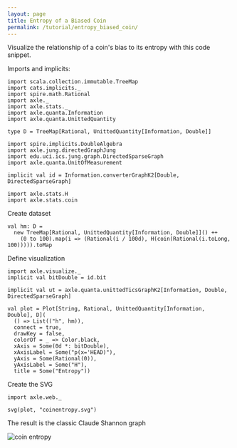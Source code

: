 ```yaml
---
layout: page
title: Entropy of a Biased Coin
permalink: /tutorial/entropy_biased_coin/
---
```


Visualize the relationship of a coin's bias to its entropy with this code snippet.

Imports and implicits:

```tut:book:silent
import scala.collection.immutable.TreeMap
import cats.implicits._
import spire.math.Rational
import axle._
import axle.stats._
import axle.quanta.Information
import axle.quanta.UnittedQuantity

type D = TreeMap[Rational, UnittedQuantity[Information, Double]]

import spire.implicits.DoubleAlgebra
import axle.jung.directedGraphJung
import edu.uci.ics.jung.graph.DirectedSparseGraph
import axle.quanta.UnitOfMeasurement

implicit val id = Information.converterGraphK2[Double, DirectedSparseGraph]

import axle.stats.H
import axle.stats.coin
```

Create dataset

```tut:book
val hm: D =
  new TreeMap[Rational, UnittedQuantity[Information, Double]]() ++
    (0 to 100).map(i => (Rational(i / 100d), H(coin(Rational(i.toLong, 100))))).toMap
```

Define visualization

```tut:book
import axle.visualize._
implicit val bitDouble = id.bit

implicit val ut = axle.quanta.unittedTicsGraphK2[Information, Double, DirectedSparseGraph]

val plot = Plot[String, Rational, UnittedQuantity[Information, Double], D](
  () => List(("h", hm)),
  connect = true,
  drawKey = false,
  colorOf = _ => Color.black,
  xAxis = Some(0d *: bitDouble),
  xAxisLabel = Some("p(x='HEAD)"),
  yAxis = Some(Rational(0)),
  yAxisLabel = Some("H"),
  title = Some("Entropy"))
```

Create the SVG

```tut:book
import axle.web._

svg(plot, "coinentropy.svg")
```

The result is the classic Claude Shannon graph

![coin entropy](/tutorial/images/coinentropy.svg)
